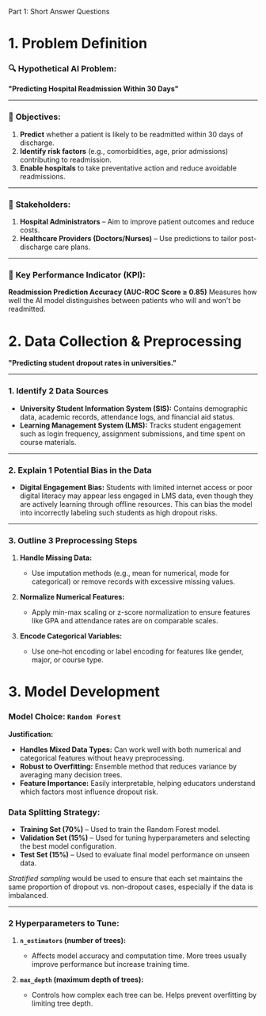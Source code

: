 Part 1: Short Answer Questions 


# 1. Problem Definition 

### 🔍 **Hypothetical AI Problem:**

**"Predicting Hospital Readmission Within 30 Days"**

---

### 🎯 **Objectives:**

1. **Predict** whether a patient is likely to be readmitted within 30 days of discharge.
2. **Identify risk factors** (e.g., comorbidities, age, prior admissions) contributing to readmission.
3. **Enable hospitals** to take preventative action and reduce avoidable readmissions.

---

### 👥 **Stakeholders:**

1. **Hospital Administrators** – Aim to improve patient outcomes and reduce costs.
2. **Healthcare Providers (Doctors/Nurses)** – Use predictions to tailor post-discharge care plans.

---

### 📏 **Key Performance Indicator (KPI):**

**Readmission Prediction Accuracy (AUC-ROC Score ≥ 0.85)**
Measures how well the AI model distinguishes between patients who will and won't be readmitted.






# 2. Data Collection & Preprocessing 

**"Predicting student dropout rates in universities."**

---

### **1. Identify 2 Data Sources**

* **University Student Information System (SIS):** Contains demographic data, academic records, attendance logs, and financial aid status.
* **Learning Management System (LMS):** Tracks student engagement such as login frequency, assignment submissions, and time spent on course materials.

---

### **2. Explain 1 Potential Bias in the Data**

* **Digital Engagement Bias:** Students with limited internet access or poor digital literacy may appear less engaged in LMS data, even though they are actively learning through offline resources. This can bias the model into incorrectly labeling such students as high dropout risks.

---

### **3. Outline 3 Preprocessing Steps**

1. **Handle Missing Data:**

   * Use imputation methods (e.g., mean for numerical, mode for categorical) or remove records with excessive missing values.

2. **Normalize Numerical Features:**

   * Apply min-max scaling or z-score normalization to ensure features like GPA and attendance rates are on comparable scales.

3. **Encode Categorical Variables:**

   * Use one-hot encoding or label encoding for features like gender, major, or course type.











# 3. Model Development 

### **Model Choice: `Random Forest`**

**Justification:**

* **Handles Mixed Data Types:** Can work well with both numerical and categorical features without heavy preprocessing.
* **Robust to Overfitting:** Ensemble method that reduces variance by averaging many decision trees.
* **Feature Importance:** Easily interpretable, helping educators understand which factors most influence dropout risk.


### **Data Splitting Strategy:**

* **Training Set (70%)** – Used to train the Random Forest model.
* **Validation Set (15%)** – Used for tuning hyperparameters and selecting the best model configuration.
* **Test Set (15%)** – Used to evaluate final model performance on unseen data.

*Stratified sampling* would be used to ensure that each set maintains the same proportion of dropout vs. non-dropout cases, especially if the data is imbalanced.

---

### **2 Hyperparameters to Tune:**

1. **`n_estimators` (number of trees):**

   * Affects model accuracy and computation time. More trees usually improve performance but increase training time.

2. **`max_depth` (maximum depth of trees):**

   * Controls how complex each tree can be. Helps prevent overfitting by limiting tree depth.










